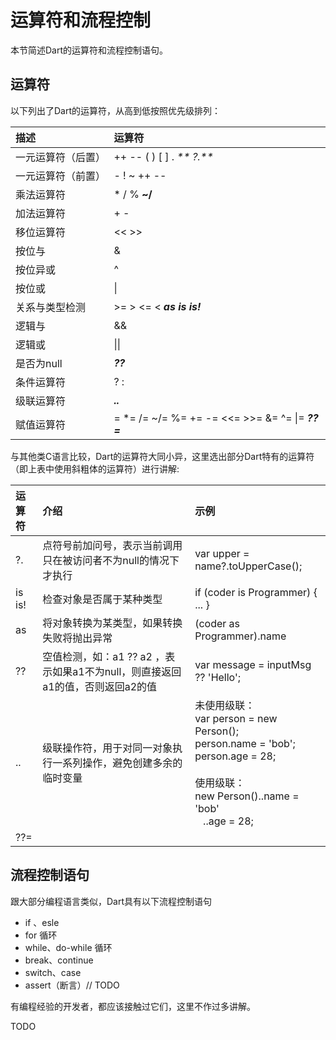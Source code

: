 # 运算符和流程控制

本节简述Dart的运算符和流程控制语句。

## 运算符

以下列出了Dart的运算符，从高到低按照优先级排列：

| 描述 | 运算符 |
| :--- | :--- |
| 一元运算符（后置） | ++   --   \( \)   \[ \]   .   _** ?.**_ |
| 一元运算符（前置） | -   !   ~   ++   -- |
| 乘法运算符 | \*   /   %   **~/** |
| 加法运算符 | +   - |
| 移位运算符 | &lt;&lt;   &gt;&gt; |
| 按位与 | & |
| 按位异或 | ^ |
| 按位或 | \| |
| 关系与类型检测 | &gt;=   &gt;   &lt;=   &lt;   _**as   is   is!**_ |
| 逻辑与 | && |
| 逻辑或 | \|\| |
| 是否为null | _**??**_ |
| 条件运算符 | ? : |
| 级联运算符 | _**..**_ |
| 赋值运算符 | = \*= /= ~/= %= += -= &lt;&lt;= &gt;&gt;= &= ^= \|= _**??=**_ |

与其他类C语言比较，Dart的运算符大同小异，这里选出部分Dart特有的运算符（即上表中使用斜粗体的运算符）进行讲解:

| 运算符 | 介绍 | 示例 |
| :--- | :--- | :--- |
| ?. | 点符号前加问号，表示当前调用只在被访问者不为null的情况下才执行 | var upper = name?.toUpperCase\(\); |
| is  is! | 检查对象是否属于某种类型 | if \(coder is Programmer\) { ... } |
| as | 将对象转换为某类型，如果转换失败将抛出异常 | \(coder as Programmer\).name |
| ?? | 空值检测，如：a1 ?? a2 ，表示如果a1不为null，则直接返回a1的值，否则返回a2的值 | var message = inputMsg ?? 'Hello'; |
| .. | 级联操作符，用于对同一对象执行一系列操作，避免创建多余的临时变量 | 未使用级联：<br> var person = new Person();<br>person.name = 'bob';<br>person.age = 28; <br> <br>使用级联：<br> new Person()..name = 'bob' <br> &nbsp;&nbsp; ..age = 28; |
| ??= |  |  |

## 流程控制语句

跟大部分编程语言类似，Dart具有以下流程控制语句

* if 、esle
* for 循环
* while、do-while 循环
* break、continue
* switch、case
* assert（断言）// TODO

有编程经验的开发者，都应该接触过它们，这里不作过多讲解。

TODO

